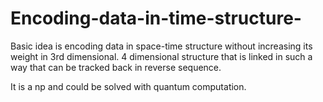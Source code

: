 # Encoding-data-in-time-structure-
 Basic idea is encoding data in space-time structure without increasing its weight in 3rd dimensional. 4 dimensional structure that is linked in such a way that can be tracked back in reverse sequence.

It is a np and could be solved with quantum computation. 

